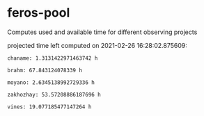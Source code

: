 # feros-pool
Computes used and available time for different observing projects

projected time left computed on 2021-02-26 16:28:02.875609:

    chaname: 1.3131422971463742 h 

    brahm: 67.843124078339 h 

    moyano: 2.6345138992729336 h 

    zakhozhay: 53.57208886187696 h 

    vines: 19.077185477147264 h 

